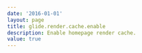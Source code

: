 ```yaml
---
date: '2016-01-01'
layout: page
title: glide.render.cache.enable
description: Enable homepage render cache.
value: true
---
```

